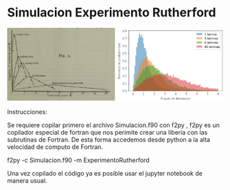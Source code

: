 # Simulacion Experimento Rutherford
![alt text](https://github.com/FelosRG/Simulacion-Experimento-Rutherford/blob/main/Figuras/Portada.png?raw=true)

Instrucciones:

Se requiere copilar primero el archivo Simulacion.f90 con f2py , f2py es un copilador especial de fortran que nos perimite crear una liberia con las subrutinas de Fortran. De esta forma accedemos desde python a la alta velocidad de computo de Fortran.

f2py -c Simulacion.f90 -m  ExperimentoRutherford

Una vez copilado el código ya es posible usar el jupyter notebook de manera usual.
